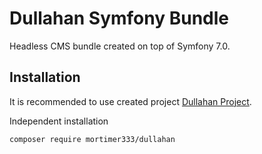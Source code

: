 # Dullahan Symfony Bundle

Headless CMS bundle created on top of Symfony 7.0.

## Installation

It is recommended to use created project [Dullahan Project](https://github.com/Mortimer333/dullahan-project).

Independent installation
```bash
composer require mortimer333/dullahan
```
